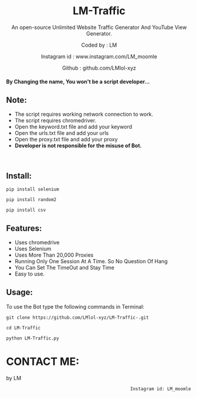 
<h1 align="center">LM-Traffic

</h1>
<p align="center">An open-source Unlimited Website Traffic Generator And YouTube View Generator.</p>
  <p align="center">Coded by      : LM </p>
  <p align="center">Instagram id   : www.instagram.com/LM_moomle </p>
  <p align="center">Github         : github.com/LMlol-xyz </p>



#### By Changing the name, You won't be a script developer...

## Note:

- The script requires working network connection to work.
- The script requires chromedriver.
- Open the keyword.txt file and add your keyword
- Open the urls.txt file and add your urls
- Open the proxy.txt file and add your proxy
- **Developer is not responsible for the misuse of Bot.**
<br>

## Install:
```
pip install selenium
```
```
pip install random2
```
```
pip install csv
```
## Features:

- Uses chromedrive
- Uses Selenium
- Uses More Than 20,000 Proxies
- Running Only One Session At A Time. So No Question Of Hang
- You Can Set The TimeOut and Stay Time 
- Easy to use.

## Usage:

To use the Bot type the following commands in Terminal:
```
git clone https://github.com/LMlol-xyz/LM-Traffic-.git
```
```
cd LM-Traffic
```
```
python LM-Traffic.py
```


# CONTACT ME:

by LM

```
                                               Instagram id: LM_moomle
```


